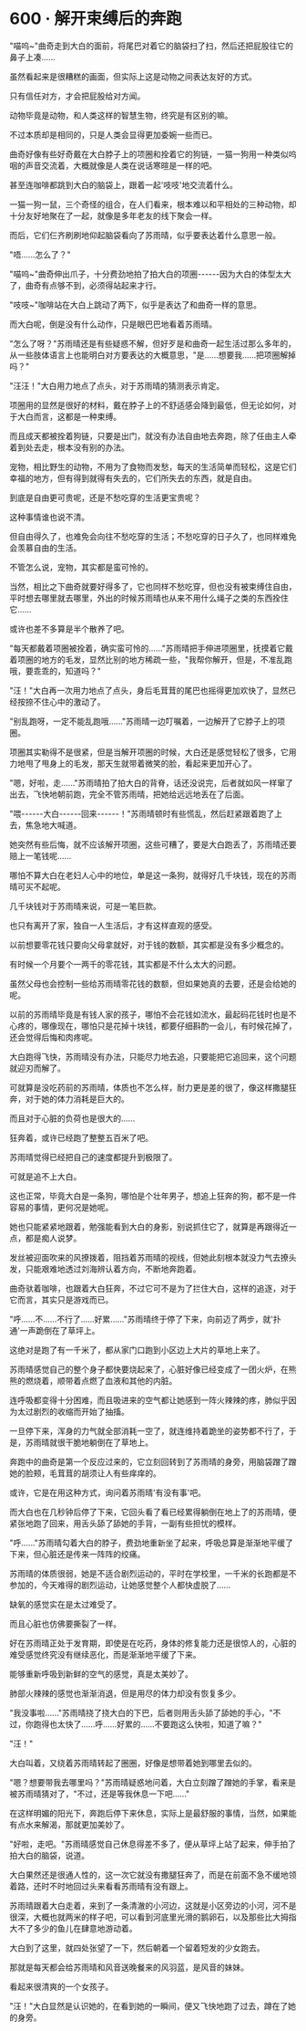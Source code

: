 <link rel="stylesheet" href="../styles/text.css" />
<h1>600 · 解开束缚后的奔跑</h1>

"喵呜\~"曲奇走到大白的面前，将尾巴对着它的脑袋扫了扫，然后还把屁股往它的鼻子上凑......

虽然看起来是很糟糕的画面，但实际上这是动物之间表达友好的方式。

只有信任对方，才会把屁股给对方闻。

动物毕竟是动物，和人类这样的智慧生物，终究是有区别的嘛。

不过本质却是相同的，只是人类会显得更加委婉一些而已。

曲奇好像有些好奇戴在大白脖子上的项圈和拴着它的狗链，一猫一狗用一种类似呜咽的声音交流着，大概就像是人类在说话寒暄是一样的吧。

甚至连咖啡都跳到大白的脑袋上，跟着一起'吱吱'地交流着什么。

一猫一狗一鼠，三个奇怪的组合，在人们看来，根本难以和平相处的三种动物，却十分友好地聚在了一起，就像是多年老友的线下聚会一样。

而后，它们仨齐刷刷地仰起脑袋看向了苏雨晴，似乎要表达着什么意思一般。

"唔......怎么了？"

"喵呜\~"曲奇伸出爪子，十分费劲地拍了拍大白的项圈------因为大白的体型太大了，曲奇有点够不到，必须得站起来才行。

"吱吱\~"咖啡站在大白上跳动了两下，似乎是表达了和曲奇一样的意思。

而大白呢，倒是没有什么动作，只是眼巴巴地看着苏雨晴。

"怎么了呀？"苏雨晴还是有些疑惑不解，但好歹是和曲奇一起生活过那么多年的，从一些肢体语言上也能明白对方要表达的大概意思，"是......想要我......把项圈解掉吗？"

"汪汪！"大白用力地点了点头，对于苏雨晴的猜测表示肯定。

项圈用的显然是很好的材料，戴在脖子上的不舒适感会降到最低，但无论如何，对于大白而言，这都是一种束缚。

而且成天都被拴着狗链，只要是出门，就没有办法自由地去奔跑，除了任由主人牵着到处去走，根本没有别的办法。

宠物，相比野生的动物，不用为了食物而发愁，每天的生活简单而轻松，这是它们幸福的地方，但有得到就得有失去的，它们所失去的东西，就是自由。

到底是自由更可贵呢，还是不愁吃穿的生活更宝贵呢？

这种事情谁也说不清。

但自由得久了，也难免会向往不愁吃穿的生活；不愁吃穿的日子久了，也同样难免会羡慕自由的生活。

不管怎么说，宠物，其实都是蛮可怜的。

当然，相比之下曲奇就要好得多了，它也同样不愁吃穿，但也没有被束缚住自由，平时想去哪里就去哪里，外出的时候苏雨晴也从来不用什么绳子之类的东西拴住它......

或许也差不多算是半个散养了吧。

"每天都戴着项圈被拴着，确实蛮可怜的......"苏雨晴把手伸进项圈里，抚摸着它戴着项圈的地方的毛发，显然比别的地方稀疏一些，"我帮你解开，但是，不准乱跑哦，要乖乖的，知道吗？"

"汪！"大白再一次用力地点了点头，身后毛茸茸的尾巴也摇得更加欢快了，显然已经按捺不住心中的激动了。

"别乱跑呀，一定不能乱跑哦......"苏雨晴一边叮嘱着，一边解开了它脖子上的项圈。

项圈其实勒得不是很紧，但是当解开项圈的时候，大白还是感觉轻松了很多，它用力地甩了甩身上的毛发，那天生就带着微笑的脸，看起来更加开心了。

"嗯，好啦，走......"苏雨晴拍了拍大白的背脊，话还没说完，后者就如风一样窜了出去，飞快地朝前跑，完全不管苏雨晴，把她给远远地丢在了后面。

"喂------大白------回来------！"苏雨晴顿时有些慌乱，然后赶紧跟着跑了上去，焦急地大喊道。

她突然有些后悔，就不应该解开项圈，这些可糟了，要是大白跑丢了，苏雨晴还要赔上一笔钱呢......

哪怕不算大白在老妇人心中的地位，单是这一条狗，就得好几千块钱，现在的苏雨晴可买不起呢。

几千块钱对于苏雨晴来说，可是一笔巨款。

也只有离开了家，独自一人生活后，才有这样直观的感受。

以前想要零花钱只要向父母拿就好，对于钱的数额，其实都是没有多少概念的。

有时候一个月要个一两千的零花钱，其实都是不什么太大的问题。

虽然父母也会控制一些给苏雨晴零花钱的数额，但如果她真的去要，还是会给她的呢。

以前的苏雨晴毕竟是有钱人家的孩子，哪怕不会花钱如流水，最起码花钱时也是不心疼的，哪像现在，哪怕只是花掉十块钱，都要仔细斟酌一会儿，有时候花掉了，还会觉得后悔和肉疼呢。

大白跑得飞快，苏雨晴没有办法，只能尽力地去追，只要能把它追回来，这个问题就迎刃而解了。

可就算是没吃药前的苏雨晴，体质也不怎么样，耐力更是差的很了，像这样撒腿狂奔，对于她的体力消耗是巨大的。

而且对于心脏的负荷也是很大的......

狂奔着，或许已经跑了整整五百米了吧。

苏雨晴觉得已经把自己的速度都提升到极限了。

可就是追不上大白。

这也正常，毕竟大白是一条狗，哪怕是个壮年男子，想追上狂奔的狗，都不是一件容易的事情，更何况是她呢。

她也只能紧紧地跟着，勉强能看到大白的身影，别说抓住它了，就算是再跟得近一点，都是痴人说梦。

发丝被迎面吹来的风撩拨着，阻挡着苏雨晴的视线，但她此刻根本就没力气去撩头发，只能艰难地透过刘海辨认着方向，不断地奔跑着。

曲奇驮着咖啡，也跟着大白狂奔，不过它可不是为了拦住大白，这样的追逐，对于它而言，其实只是游戏而已。

"呼......不......不行了......好累......"苏雨晴终于停了下来，向前迈了两步，就'扑通'一声跪倒在了草坪上。

这绝对是跑了有一千米了，都从家门口跑到小区边上大片的草地上来了。

苏雨晴感觉自己的整个身子都快要烧起来了，心脏好像已经变成了一团火炉，在熊熊的燃烧着，顺带着点燃了血液和其他的内脏。

连呼吸都变得十分困难，而且吸进来的空气都让她感到一阵火辣辣的疼，肺似乎因为太过剧烈的收缩而开始了抽搐。

一旦停下来，浑身的力气就全部消耗一空了，就连维持着跪坐的姿势都不行了，于是，苏雨晴就很干脆地躺倒在了草地上。

奔跑中的曲奇是第一个反应过来的，它立刻回转到了苏雨晴的身旁，用脑袋蹭了蹭她的脸颊，毛茸茸的胡须让人有些痒痒的。

或许，它是在用这种方式，询问着苏雨晴'有没有事'吧。

而大白也在几秒钟后停了下来，它回头看了看已经累得躺倒在地上了的苏雨晴，便紧张地跑了回来，用舌头舔了舔她的手背，一副有些担忧的模样。

"呼......"苏雨晴勾着大白的脖子，费劲地重新坐了起来，呼吸总算是渐渐地平缓了下来，但心脏还是传来一阵阵的绞痛。

苏雨晴的体质很弱，她是不适合剧烈运动的，平时在学校里，一千米的长跑都是不参加的，今天难得的剧烈运动，让她感觉整个人都快虚脱了......

缺氧的感觉实在是太过难受了。

而且心脏也仿佛要撕裂了一样。

好在苏雨晴正处于发育期，即使是在吃药，身体的修复能力还是很惊人的，心脏的难受感觉终究没有继续恶化，而是渐渐地平缓了下来。

能够重新呼吸到新鲜的空气的感觉，真是太美妙了。

肺部火辣辣的感觉也渐渐消退，但是用尽的体力却没有恢复多少。

"我没事啦......"苏雨晴挠了挠大白的下巴，后者则用舌头舔了舔她的手心，"不过，你跑得也太快了......呼......好累的......不要跑这么快啦，知道了嘛？"

"汪！"

大白叫着，又绕着苏雨晴转起了圈圈，好像是想带着她到哪里去似的。

"嗯？想要带我去哪里吗？"苏雨晴疑惑地问着，大白立刻蹭了蹭她的手掌，看来是被苏雨晴猜对了，"不过，还是等我休息一下吧......"

在这样明媚的阳光下，奔跑后停下来休息，实际上是最舒服的事情，当然，如果能有点水来解渴，那就更加美妙了。

"好啦，走吧。"苏雨晴感觉自己休息得差不多了，便从草坪上站了起来，伸手拍了拍大白的脑袋，说道。

大白果然还是很通人性的，这一次它就没有撒腿狂奔了，而是在前面不急不缓地领着路，还时不时地回过头来看看苏雨晴有没有跟上。

苏雨晴跟着大白走着，来到了一条清澈的小河边，这就是小区旁边的小河，河不是很深，大概也就两米的样子吧，可以看到河底里光滑的鹅卵石，以及那些比大拇指大不了多少的鱼儿在肆意地游动着。

大白到了这里，就四处张望了一下，然后朝着一个留着短发的少女跑去。

那就是每天都会给苏雨晴和风音送晚餐来的风羽蓝，是风音的妹妹。

看起来很清爽的一个女孩子。

"汪！"大白显然是认识她的，在看到她的一瞬间，便又飞快地跑了过去，蹲在了她的身旁。
